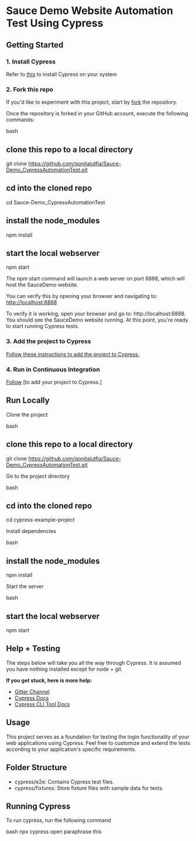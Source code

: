 # Sauce Demo Website Automation Test Using Cypress
## Getting Started ##

### 1. Install Cypress

Refer to [this](https://on.cypress.io/guides/installing-and-running#section-installing) to install Cypress on your system

### 2. Fork this repo

If you'd like to experiment with this project, start by [fork](https://github.com/cypress-io/cypress-example-todomvc#fork-destination-box) the repository.

Once the repository is forked in your GitHub account, execute the following commands:

bash
## clone this repo to a local directory
git clone https://github.com/qonitalutfia/Sauce-Demo_CypressAutomationTest.git

## cd into the cloned repo
cd Sauce-Demo_CypressAutomationTest

## install the node_modules
npm install

## start the local webserver
npm start


The npm start command will launch a web server on port 8888, which will host the SauceDemo website.

You can verify this by opening your browser and navigating to: [http://localhost:8888](http://localhost:8888)

To verify it is working, open your browser and go to: http://localhost:8888.
You should see the SauceDemo website running. At this point, you're ready to start running Cypress tests.

### 3. Add the project to Cypress

[Follow these instructions to add the project to Cypress.](https://on.cypress.io/guides/getting-started/installing-cypress#Installing)

### 4. Run in Continuous Integration

[Follow](https://on.cypress.io/guides/continuous-integration#section-running-in-ci) [to add your project to Cypress.]

## Run Locally

Clone the project

bash
## clone this repo to a local directory
git clone https://github.com/qonitalutfia/Sauce-Demo_CypressAutomationTest.git


Go to the project directory

bash
## cd into the cloned repo
cd cypress-example-project


Install dependencies

bash
## install the node_modules
npm install


Start the server

bash
## start the local webserver
npm start


## Help + Testing

The steps below will take you all the way through Cypress. It is assumed you have nothing installed except for node + git.

**If you get stuck, here is more help:**

* [Gitter Channel](https://gitter.im/cypress-io/cypress)
* [Cypress Docs](https://on.cypress.io)
* [Cypress CLI Tool Docs](https://github.com/cypress-io/cypress-cli)
## Usage ##

This project serves as a foundation for testing the login functionality of your web applications using Cypress. Feel free to customize and extend the tests according to your application's specific requirements.

## Folder Structure ##
* cypress/e2e: Contains Cypress test files.
* cypress/fixtures: Store fixture files with sample data for tests.


## Running Cypress

To run cypress, run the following command

bash
  npx cypress open
 paraphrase this
